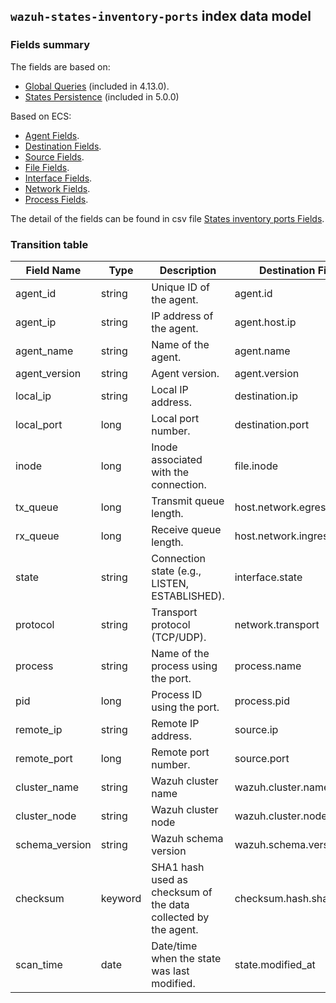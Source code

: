 ## `wazuh-states-inventory-ports` index data model

### Fields summary

The fields are based on:
- [Global Queries](https://github.com/wazuh/wazuh/issues/27898) (included in 4.13.0).
- [States Persistence](https://github.com/wazuh/wazuh/issues/29840#issuecomment-2937251736) (included in 5.0.0)

Based on ECS:

- [Agent Fields](https://www.elastic.co/guide/en/ecs/current/ecs-agent.html).
- [Destination Fields](https://www.elastic.co/guide/en/ecs/current/ecs-destination.html).
- [Source Fields](https://www.elastic.co/guide/en/ecs/current/ecs-source.html).
- [File Fields](https://www.elastic.co/guide/en/ecs/current/ecs-file.html).
- [Interface Fields](https://www.elastic.co/guide/en/ecs/current/ecs-interface.html).
- [Network Fields](https://www.elastic.co/guide/en/ecs/current/ecs-network.html).
- [Process Fields](https://www.elastic.co/guide/en/ecs/current/ecs-process.html).

The detail of the fields can be found in csv file [States inventory ports Fields](fields.csv).

### Transition table

| Field Name     | Type    | Description                                                    | Destination Field          | Custom |
|----------------|---------|----------------------------------------------------------------|----------------------------|--------|
| agent_id       | string  | Unique ID of the agent.                                        | agent.id                   | FALSE  |
| agent_ip       | string  | IP address of the agent.                                       | agent.host.ip              | TRUE   |
| agent_name     | string  | Name of the agent.                                             | agent.name                 | FALSE  |
| agent_version  | string  | Agent version.                                                 | agent.version              | FALSE  |
| local_ip       | string  | Local IP address.                                              | destination.ip             | FALSE  |
| local_port     | long    | Local port number.                                             | destination.port           | FALSE  |
| inode          | long    | Inode associated with the connection.                          | file.inode                 | FALSE  |
| tx_queue       | long    | Transmit queue length.                                         | host.network.egress.queue  | TRUE   |
| rx_queue       | long    | Receive queue length.                                          | host.network.ingress.queue | FALSE  |
| state          | string  | Connection state (e.g., LISTEN, ESTABLISHED).                  | interface.state            | TRUE   |
| protocol       | string  | Transport protocol (TCP/UDP).                                  | network.transport          | FALSE  |
| process        | string  | Name of the process using the port.                            | process.name               | FALSE  |
| pid            | long    | Process ID using the port.                                     | process.pid                | FALSE  |
| remote_ip      | string  | Remote IP address.                                             | source.ip                  | FALSE  |
| remote_port    | long    | Remote port number.                                            | source.port                | FALSE  |
| cluster_name   | string  | Wazuh cluster name                                             | wazuh.cluster.name         | TRUE   |
| cluster_node   | string  | Wazuh cluster node                                             | wazuh.cluster.node         | TRUE   |
| schema_version | string  | Wazuh schema version                                           | wazuh.schema.version       | TRUE   |
| checksum       | keyword | SHA1 hash used as checksum of the data collected by the agent. | checksum.hash.sha1         | TRUE   |
| scan_time      | date    | Date/time when the state was last modified.                           | state.modified_at    | TRUE   |
